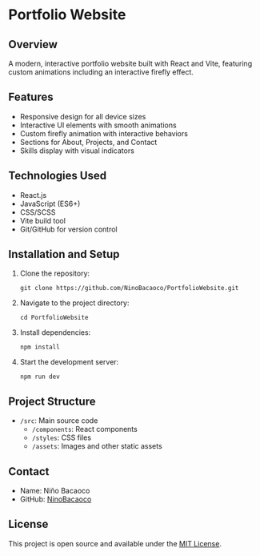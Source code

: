 # Portfolio Website

## Overview
A modern, interactive portfolio website built with React and Vite, featuring custom animations including an interactive firefly effect.

## Features
- Responsive design for all device sizes
- Interactive UI elements with smooth animations
- Custom firefly animation with interactive behaviors
- Sections for About, Projects, and Contact
- Skills display with visual indicators

## Technologies Used
- React.js
- JavaScript (ES6+)
- CSS/SCSS
- Vite build tool
- Git/GitHub for version control

## Installation and Setup
1. Clone the repository:
   ```
   git clone https://github.com/NinoBacaoco/PortfolioWebsite.git
   ```
2. Navigate to the project directory:
   ```
   cd PortfolioWebsite
   ```
3. Install dependencies:
   ```
   npm install
   ```
4. Start the development server:
   ```
   npm run dev
   ```

## Project Structure
- `/src`: Main source code
  - `/components`: React components
  - `/styles`: CSS files
  - `/assets`: Images and other static assets

## Contact
- Name: Niño Bacaoco
- GitHub: [NinoBacaoco](https://github.com/NinoBacaoco)

## License
This project is open source and available under the [MIT License](LICENSE).
